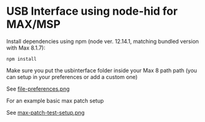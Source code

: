 # USB Interface using node-hid for MAX/MSP

Install dependencies using npm (node ver. 12.14.1, matching bundled version with Max 8.1.7):

```
npm install
```

Make sure you put the usbinterface folder inside your Max 8 path path (you can setup in your preferences or add a custom one)

See [file-preferences.png](file-preferences.png)

For an example basic max patch setup

See [max-patch-test-setup.png](max-patch-test-setup.png)
